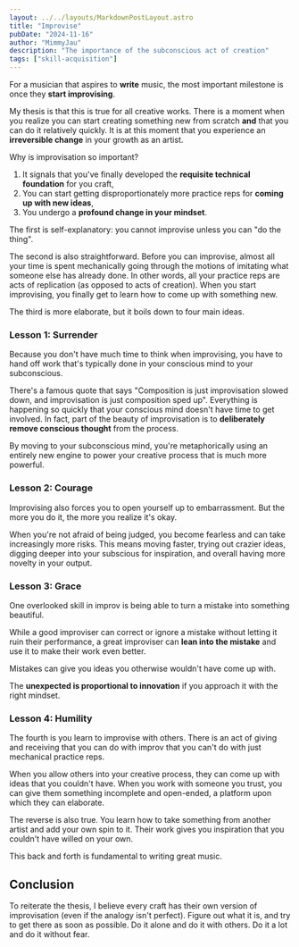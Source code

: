 ```yaml
---
layout: ../../layouts/MarkdownPostLayout.astro
title: "Improvise"
pubDate: "2024-11-16"
author: "MimmyJau"
description: "The importance of the subconscious act of creation"
tags: ["skill-acquisition"]
---
```


For a musician that aspires to **write** music, the most important milestone is once they **start improvising**.

My thesis is that this is true for all creative works. There is a moment when you realize you can start creating something new from scratch **and** that you can do it relatively quickly. It is at this moment that you experience an **irreversible change** in your growth as an artist.

Why is improvisation so important?
1) It signals that you've finally developed the **requisite technical foundation** for you craft,
2) You can start getting disproportionately more practice reps for **coming up with new ideas**,
3) You undergo a **profound change in your mindset**.

The first is self-explanatory: you cannot improvise unless you can "do the thing". 

The second is also straightforward. Before you can improvise, almost all your time is spent mechanically going through the motions of imitating what someone else has already done. In other words, all your practice reps are acts of replication (as opposed to acts of creation). When you start improvising, you finally get to learn how to come up with something new.

The third is more elaborate, but it boils down to four main ideas.

### Lesson 1: Surrender
Because you don't have much time to think when improvising, you have to hand off work that's typically done in your conscious mind to your subconscious.

There's a famous quote that says "Composition is just improvisation slowed down, and improvisation is just composition sped up". Everything is happening so quickly that your conscious mind doesn't have time to get involved. In fact, part of the beauty of improvisation is to **deliberately remove conscious thought** from the process. 

By moving to your subconscious mind, you're metaphorically using an entirely new engine to power your creative process that is much more powerful.

### Lesson 2: Courage
Improvising also forces you to open yourself up to embarrassment. But the more you do it, the more you realize it's okay. 

When you're not afraid of being judged, you become fearless and can take increasingly more risks. This means moving faster, trying out crazier ideas, digging deeper into your subscious for inspiration, and overall having more novelty in your output.

### Lesson 3: Grace
One overlooked skill in improv is being able to turn a mistake into something beautiful. 

While a good improviser can correct or ignore a mistake without letting it ruin their performance, a great improviser can **lean into the mistake** and use it to make their work even better. 

Mistakes can give you ideas you otherwise wouldn't have come up with. 

The **unexpected is proportional to innovation** if you approach it with the right mindset. 

### Lesson 4: Humility
The fourth is you learn to improvise with others. There is an act of giving and receiving that you can do with improv that you can't do with just mechanical practice reps.

When you allow others into your creative process, they can come up with ideas that you couldn't have. When you work with someone you trust, you can give them something incomplete and open-ended, a platform upon which they can elaborate. 

The reverse is also true. You learn how to take something from another artist and add your own spin to it. Their work gives you inspiration that you couldn't have willed on your own. 

This back and forth is fundamental to writing great music.

## Conclusion
To reiterate the thesis, I believe every craft has their own version of improvisation (even if the analogy isn't perfect). Figure out what it is, and try to get there as soon as possible. Do it alone and do it with others. Do it a lot and do it without fear. 

